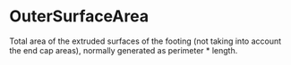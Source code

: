 OuterSurfaceArea
================

Total area of the extruded surfaces of the footing (not taking into account the end cap areas), normally generated as perimeter \* length.
